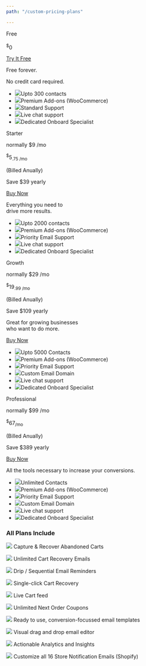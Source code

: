 ```yaml
---
path: "/custom-pricing-plans"

---
```


<div>

<row>

<plan size="3" class="plan-bdr-right plan-bdr-bg">

<div slot="plan-title">
Free
</div>

<div slot="original-price-line">   
<br>
</div>

<div slot="plan-price">
<sup>$</sup>0
</div>

<div slot="plan-button">

<a class="btn-outline btn-lg" href="https://app.retainful.com/?utm_source=free&utm_medium=try_it_for_free&utm_campaign=pricing" target="_blank" rel="noopener noreferrer"> Try  It Free </a>

</div>

<div slot="pricing-slogan">

Free forever.

No credit card required.

</div>

<div slot="plan-features">

<ul>

<li><img src="../images/landingpage/pricing-plans-icons/check.svg" class="plan-have">Upto 300 contacts</li>
<li><img src="../images/landingpage/pricing-plans-icons/close.svg" class="plan-not">Premium Add-ons (WooCommerce)</li>
<li><img src="../images/landingpage/pricing-plans-icons/check.svg" class="plan-have">Standard Support</li>
<li><img src="../images/landingpage/pricing-plans-icons/close.svg" class="plan-not">Live chat support</li>
<li><img src="../images/landingpage/pricing-plans-icons/close.svg" class="plan-not">Dedicated Onboard Specialist</li>

</ul>

</div>

</plan>

<plan size="3" class="plan-bdr-bg">

<div slot="plan-title">
Starter
</div>

<div slot="original-price-line">

normally $9 /mo

</div>

<div slot="plan-price">

<sup>$</sup>5<sub>.75 /mo</sub>

<p class="pt-3">(Billed Anually)</p>

<p class="pt-3"><highlight>Save $39 yearly</highlight></p>

</div>

<div slot="plan-button">

<a class="btn-action btn-lg" href="https://app.retainful.com/checkout/starter?utm_source=starter&utm_medium=buy_now&utm_campaign=bfcm_2019" target="_blank" rel="noopener noreferrer">Buy Now</a>

</div>

<div slot="pricing-slogan">

Everything you need to          
drive more results.

</div>

<div slot="plan-features">

<ul>

<li><img src="../images/landingpage/pricing-plans-icons/check.svg" class="plan-have">Upto 2000 contacts</li>
<li><img src="../images/landingpage/pricing-plans-icons/check.svg" class="plan-have">Premium Add-ons (WooCommerce)</li>
<li><img src="../images/landingpage/pricing-plans-icons/check.svg" class="plan-have">Priority Email Support</li>
<li><img src="../images/landingpage/pricing-plans-icons/close.svg" class="plan-not">Live chat support</li>
<li><img src="../images/landingpage/pricing-plans-icons/close.svg" class="plan-not">Dedicated Onboard Specialist</li>

</ul>

</div>

</plan>

<plan size="3"  class="featured plan-bdr-bg">

<div slot="plan-title">
Growth
</div>

<div slot="original-price-line">

normally $29 /mo

</div>

<div slot="plan-price">

<sup>$</sup>19<sub>.99 /mo</sub>

<p class="pt-3">(Billed Anually)</p>
<p class="pt-3"><highlight>Save $109 yearly</highlight></p>


</div>

<div slot="pricing-slogan">

Great for growing businesses        
who want to do more.

</div>

<div slot="plan-button">
 
<a class="btn-action btn-lg" href="https://app.retainful.com/checkout/growth?utm_source=growth&utm_medium=buy_now&utm_campaign=bfcm_2019" target="_blank" rel="noopener noreferrer">Buy Now</a>

</div>

<div slot="plan-features">

<ul class="pricing-details_list">

<li><img src="../images/landingpage/pricing-plans-icons/check.svg" class="plan-have">Upto 5000 Contacts</li>
<li><img src="../images/landingpage/pricing-plans-icons/check.svg" class="plan-have">Premium Add-ons (WooCommerce)</li>
<li><img src="../images/landingpage/pricing-plans-icons/check.svg" class="plan-have">Priority Email Support</li>
<li><img src="../images/landingpage/pricing-plans-icons/check.svg" class="plan-have">Custom Email Domain</li>
<li><img src="../images/landingpage/pricing-plans-icons/close.svg" class="plan-not">Live chat support</li>
<li><img src="../images/landingpage/pricing-plans-icons/close.svg" class="plan-not">Dedicated Onboard Specialist</li>

</ul>
  
</div>

</plan>

<plan size="3" class="plan-bdr-bg">

<div slot="plan-title">
Professional
</div>

<div slot="original-price-line">

normally $99 /mo

</div>

<div slot="plan-price">

<sup>$</sup>67<sub>/mo</sub>

<p class="pt-3">(Billed Anually)</p>

<p class="pt-3"><highlight>Save $389 yearly</highlight></p>


</div>

<div slot="plan-button">

<a class="btn-action btn-lg" href="https://app.retainful.com/checkout/professional?utm_source=professional&utm_medium=buy_now&utm_campaign=bfcm_2019" target="_blank" rel="noopener noreferrer">Buy Now</a>

</div>

<div slot="pricing-slogan">

All the tools necessary to 
increase your conversions.

</div>

<div slot="plan-features">

<ul>

<li><img src="../images/landingpage/pricing-plans-icons/check.svg" class="plan-have">Unlimited Contacts</li>
<li><img src="../images/landingpage/pricing-plans-icons/check.svg" class="plan-have">Premium Add-ons (WooCommerce)</li>
<li><img src="../images/landingpage/pricing-plans-icons/check.svg" class="plan-have">Priority Email Support</li>
<li><img src="../images/landingpage/pricing-plans-icons/check.svg" class="plan-have">Custom Email Domain</li>
<li><img src="../images/landingpage/pricing-plans-icons/check.svg" class="plan-have">Live chat support</li>
<li><img src="../images/landingpage/pricing-plans-icons/check.svg" class="plan-have">Dedicated Onboard Specialist</li>

</ul>


</div>

</plan>

</row>

</div>


<div class="plan-features p-2 ptb-2 plan-price-title">

### **All Plans Include**



<row class="text-left p-2 m-3">

<column size="6">

<div class="pricing-plans-icons">

<p> <img src="../images/landingpage/pricing-plans-icons/1.svg"> Capture & Recover Abandoned Carts </p>
<p> <img src="../images/landingpage/pricing-plans-icons/2.svg"> Unlimited Cart Recovery Emails</p>
<p> <img src="../images/landingpage/pricing-plans-icons/3.svg"> Drip / Sequential Email Reminders</p>
<p> <img src="../images/landingpage/pricing-plans-icons/4.svg"> Single-click Cart Recovery</p>
<p> <img src="../images/landingpage/pricing-plans-icons/5.svg"> Live Cart feed</p>

</div>

</column>

<column size="6">

<div class="pricing-plans-icons">

<p> <img src="../images/landingpage/pricing-plans-icons/6.svg"> Unlimited Next Order Coupons</p>
<p> <img src="../images/landingpage/pricing-plans-icons/7.svg"> Ready to use, conversion-focussed email templates</p>
<p> <img src="../images/landingpage/pricing-plans-icons/8.svg"> Visual drag and drop email editor</p>
<p> <img src="../images/landingpage/pricing-plans-icons/9.svg"> Actionable Analytics and Insights</p>
<p> <img src="../images/landingpage/pricing-plans-icons/10.svg"> Customize all 16 Store Notification Emails (Shopify)</p>

</div>

</column>

</row>

</div>

